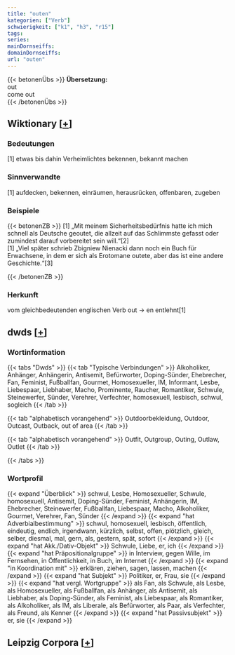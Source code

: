 ```yaml
---
title: "outen"
kategorien: ["Verb"]
schwierigkeit: ["k1", "h3", "r15"]
tags:
series:
mainDornseiffs:
domainDornseiffs:
url: "outen"
---
```


{{< betonenÜbs >}}
**Übersetzung:**  
out  
come out  
{{< /betonenÜbs >}}

## Wiktionary [[+](https://de.wiktionary.org/wiki/outen)]

### Bedeutungen
[1] etwas bis dahin Verheimlichtes bekennen, bekannt machen  

### Sinnverwandte
[1] aufdecken, bekennen, einräumen, herausrücken, offenbaren, zugeben  

### Beispiele
{{< betonenZB >}}
[1] „Mit meinem Sicherheitsbedürfnis hatte ich mich schnell als Deutsche geoutet, die allzeit auf das Schlimmste gefasst oder zumindest darauf vorbereitet sein will.“[2]  
[1] „Viel später schrieb Zbigniew Nienacki dann noch ein Buch für Erwachsene, in dem er sich als Erotomane outete, aber das ist eine andere Geschichte.“[3]  

{{< /betonenZB >}}
### Herkunft
vom gleichbedeutenden englischen Verb out → en entlehnt[1]  



## dwds [[+](https://www.dwds.de/wb/outen)]

### Wortinformation
{{< tabs "Dwds" >}}
{{< tab "Typische Verbindungen" >}}
Alkoholiker, Anhänger, Anhängerin, Antisemit, Befürworter, Doping-Sünder, Ehebrecher, Fan, Feminist, Fußballfan, Gourmet, Homosexueller, IM, Informant, Lesbe, Liebespaar, Liebhaber, Macho, Prominente, Raucher, Romantiker, Schwule, Steinewerfer, Sünder, Verehrer, Verfechter, homosexuell, lesbisch, schwul, sogleich
{{< /tab >}}

{{< tab "alphabetisch vorangehend" >}}
Outdoorbekleidung, Outdoor, Outcast, Outback, out of area
{{< /tab >}}

{{< tab "alphabetisch vorangehend" >}}
Outfit, Outgroup, Outing, Outlaw, Outlet
{{< /tab >}}

{{< /tabs >}}

### Wortprofil
{{< expand "Überblick" >}} schwul, Lesbe, Homosexueller, Schwule, homosexuell, Antisemit, Doping-Sünder, Feminist, Anhängerin, IM, Ehebrecher, Steinewerfer, Fußballfan, Liebespaar, Macho, Alkoholiker, Gourmet, Verehrer, Fan, Sünder {{< /expand >}}
{{< expand "hat Adverbialbestimmung" >}} schwul, homosexuell, lesbisch, öffentlich, eindeutig, endlich, irgendwann, kürzlich, selbst, offen, plötzlich, gleich, selber, diesmal, mal, gern, als, gestern, spät, sofort {{< /expand >}}
{{< expand "hat Akk./Dativ-Objekt" >}} Schwule, Liebe, er, ich {{< /expand >}}
{{< expand "hat Präpositionalgruppe" >}} in Interview, gegen Wille, im Fernsehen, in Öffentlichkeit, in Buch, im Internet {{< /expand >}}
{{< expand "in Koordination mit" >}} erklären, ziehen, sagen, lassen, machen {{< /expand >}}
{{< expand "hat Subjekt" >}} Politiker, er, Frau, sie {{< /expand >}}
{{< expand "hat vergl. Wortgruppe" >}} als Fan, als Schwule, als Lesbe, als Homosexueller, als Fußballfan, als Anhänger, als Antisemit, als Liebhaber, als Doping-Sünder, als Feminist, als Liebespaar, als Romantiker, als Alkoholiker, als IM, als Liberale, als Befürworter, als Paar, als Verfechter, als Freund, als Kenner {{< /expand >}}
{{< expand "hat Passivsubjekt" >}} er, sie {{< /expand >}}

## Leipzig Corpora [[+](https://corpora.uni-leipzig.de/en/res?word=outen&corpusId=deu_newscrawl-public_2018)]

